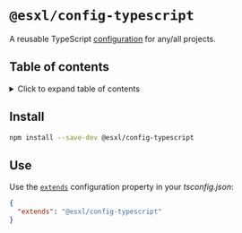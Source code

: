 # `@esxl/config-typescript`

A reusable TypeScript [configuration](https://www.typescriptlang.org/docs/handbook/tsconfig-json.html) for any/all projects.

## Table of contents

<details><summary> Click to expand table of contents</summary>

- [`@esxl/config-typescript`](#esxlconfig-typescript)
  - [Table of contents](#table-of-contents)
  - [Install](#install)
  - [Use](#use)
  </details>

## Install

```sh
npm install --save-dev @esxl/config-typescript
```

## Use

Use the [`extends`](https://www.typescriptlang.org/tsconfig#extends) configuration property in your _tsconfig.json_:

```json
{
  "extends": "@esxl/config-typescript"
}
```
